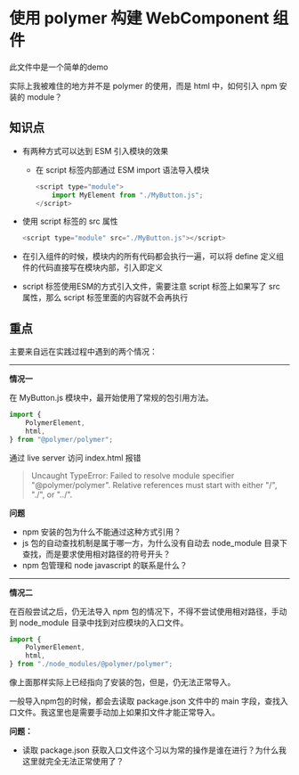 # 使用 polymer 构建 WebComponent 组件
此文件中是一个简单的demo

实际上我被难住的地方并不是 polymer 的使用，而是 html 中，如何引入 npm 安装的 module？

## 知识点
- 有两种方式可以达到 ESM 引入模块的效果
  - 在 script 标签内部通过 ESM import 语法导入模块
    ```javascript
    <script type="module">
        import MyElement from "./MyButton.js";
    </script>
    ```
- 使用 script 标签的 src 属性
    ```javascript
    <script type="module" src="./MyButton.js"></script>
    ```
- 在引入组件的时候，模块内的所有代码都会执行一遍，可以将 define 定义组件的代码直接写在模块内部，引入即定义


- script 标签使用ESM的方式引入文件，需要注意 script 标签上如果写了 src 属性，那么 script 标签里面的内容就不会再执行

## 重点

主要来自远在实践过程中遇到的两个情况：

---
**情况一**

在 MyButton.js 模块中，最开始使用了常规的包引用方法。
```javascript
import {
    PolymerElement,
    html,
} from "@polymer/polymer";
```

通过 live server 访问 index.html 报错

> Uncaught TypeError: Failed to resolve module specifier "@polymer/polymer". Relative references must start with either "/", "./", or "../".

**问题**
- npm 安装的包为什么不能通过这种方式引用？
- js 包的自动查找机制是属于哪一方，为什么没有自动去 node_module 目录下查找，而是要求使用相对路径的符号开头？
- npm 包管理和 node javascript 的联系是什么？


---

**情况二**

在百般尝试之后，仍无法导入 npm 包的情况下，不得不尝试使用相对路径，手动到 node_module 目录中找到对应模块的入口文件。

```javascript
import {
    PolymerElement,
    html,
} from "./node_modules/@polymer/polymer";
```
像上面那样实际上已经指向了安装的包，但是，仍无法正常导入。

一般导入npm包的时候，都会去读取  package.json 文件中的 main 字段，查找入口文件。我这里也是需要手动加上如果扣文件才能正常导入。

**问题：**

- 读取 package.json 获取入口文件这个习以为常的操作是谁在进行？为什么我这里就完全无法正常使用了？

